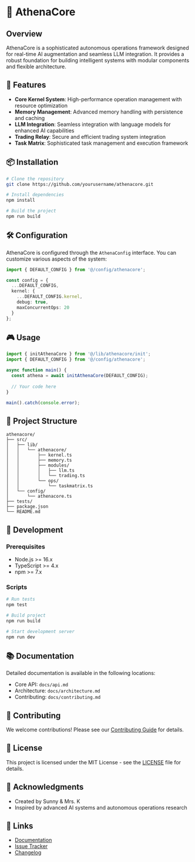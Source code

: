 # 🧠 AthenaCore

## Overview
AthenaCore is a sophisticated autonomous operations framework designed for real-time AI augmentation and seamless LLM integration. It provides a robust foundation for building intelligent systems with modular components and flexible architecture.

## 🚀 Features

- **Core Kernel System**: High-performance operation management with resource optimization
- **Memory Management**: Advanced memory handling with persistence and caching
- **LLM Integration**: Seamless integration with language models for enhanced AI capabilities
- **Trading Relay**: Secure and efficient trading system integration
- **Task Matrix**: Sophisticated task management and execution framework

## 📦 Installation

```bash
# Clone the repository
git clone https://github.com/yourusername/athenacore.git

# Install dependencies
npm install

# Build the project
npm run build
```

## 🛠️ Configuration

AthenaCore is configured through the `AthenaConfig` interface. You can customize various aspects of the system:

```typescript
import { DEFAULT_CONFIG } from '@/config/athenacore';

const config = {
  ...DEFAULT_CONFIG,
  kernel: {
    ...DEFAULT_CONFIG.kernel,
    debug: true,
    maxConcurrentOps: 20
  }
};
```

## 🎮 Usage

```typescript
import { initAthenaCore } from '@/lib/athenacore/init';
import { DEFAULT_CONFIG } from '@/config/athenacore';

async function main() {
  const athena = await initAthenaCore(DEFAULT_CONFIG);
  
  // Your code here
}

main().catch(console.error);
```

## 📁 Project Structure

```
athenacore/
├── src/
│   ├── lib/
│   │   └── athenacore/
│   │       ├── kernel.ts
│   │       ├── memory.ts
│   │       ├── modules/
│   │       │   ├── llm.ts
│   │       │   └── trading.ts
│   │       └── ops/
│   │           └── taskmatrix.ts
│   └── config/
│       └── athenacore.ts
├── tests/
├── package.json
└── README.md
```

## 🔧 Development

### Prerequisites
- Node.js >= 16.x
- TypeScript >= 4.x
- npm >= 7.x

### Scripts
```bash
# Run tests
npm test

# Build project
npm run build

# Start development server
npm run dev
```

## 📚 Documentation

Detailed documentation is available in the following locations:
- Core API: `docs/api.md`
- Architecture: `docs/architecture.md`
- Contributing: `docs/contributing.md`

## 🤝 Contributing

We welcome contributions! Please see our [Contributing Guide](docs/contributing.md) for details.

## 📄 License

This project is licensed under the MIT License - see the [LICENSE](LICENSE) file for details.

## 🙏 Acknowledgments

- Created by Sunny & Mrs. K
- Inspired by advanced AI systems and autonomous operations research

## 🔗 Links

- [Documentation](docs/)
- [Issue Tracker](https://github.com/yourusername/athenacore/issues)
- [Changelog](CHANGELOG.md) 